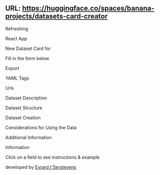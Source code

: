 URL: https://huggingface.co/spaces/banana-projects/datasets-card-creator
---
Refreshing

React App

New Dataset Card for

Fill in the form below

Export

YAML Tags

Urls

Dataset Description

Dataset Structure

Dataset Creation

Considerations for Using the Data

Additional Information

Information

Click on a field to see instructions & example

developed by [Evrard t'Serstevens](https://huggingface.co/evrardts)